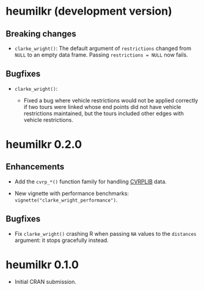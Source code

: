# heumilkr (development version)

## Breaking changes

-   `clarke_wright()`: The default argument of `restrictions` changed from `NULL` to an empty data frame. Passing `restrictions = NULL` now fails.

## Bugfixes

-   `clarke_wright()`:

    -   Fixed a bug where vehicle restrictions would not be applied correctly if two tours were linked whose end points did not have vehicle restrictions maintained, but the tours included other edges with vehicle restrictions.

# heumilkr 0.2.0

## Enhancements

-   Add the `cvrp_*()` function family for handling [CVRPLIB](http://vrp.atd-lab.inf.puc-rio.br/) data.

-   New vignette with performance benchmarks: `vignette("clarke_wright_performance")`.

## Bugfixes

-   Fix `clarke_wright()` crashing R when passing `NA` values to the `distances` argument: it stops gracefully instead.

# heumilkr 0.1.0

-   Initial CRAN submission.
